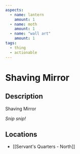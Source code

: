 ```yaml
---
aspects:
  - name: lantern
    amount: 1
  - name: moth
    amount: 1
  - name: "wall art"
    amount: 1
tags:
  - thing
  - actionable
---
```


# Shaving Mirror

## Description
Shaving Mirror

<i>Snip snip!</i>
## Locations
- [[Servant's Quarters - North]]